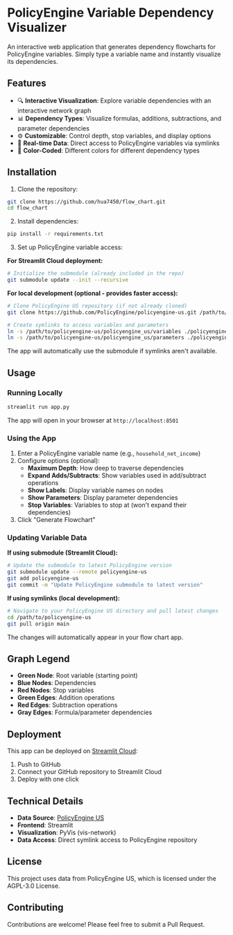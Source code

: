 # PolicyEngine Variable Dependency Visualizer

An interactive web application that generates dependency flowcharts for PolicyEngine variables. Simply type a variable name and instantly visualize its dependencies.

## Features

- 🔍 **Interactive Visualization**: Explore variable dependencies with an interactive network graph
- 📊 **Dependency Types**: Visualize formulas, additions, subtractions, and parameter dependencies
- ⚙️ **Customizable**: Control depth, stop variables, and display options
- 🚀 **Real-time Data**: Direct access to PolicyEngine variables via symlinks
- 🎨 **Color-Coded**: Different colors for different dependency types

## Installation

1. Clone the repository:
```bash
git clone https://github.com/hua7450/flow_chart.git
cd flow_chart
```

2. Install dependencies:
```bash
pip install -r requirements.txt
```

3. Set up PolicyEngine variable access:

**For Streamlit Cloud deployment:**
```bash
# Initialize the submodule (already included in the repo)
git submodule update --init --recursive
```

**For local development (optional - provides faster access):**
```bash
# Clone PolicyEngine US repository (if not already cloned)
git clone https://github.com/PolicyEngine/policyengine-us.git /path/to/policyengine-us

# Create symlinks to access variables and parameters
ln -s /path/to/policyengine-us/policyengine_us/variables ./policyengine_variables
ln -s /path/to/policyengine-us/policyengine_us/parameters ./policyengine_parameters
```

The app will automatically use the submodule if symlinks aren't available.

## Usage

### Running Locally

```bash
streamlit run app.py
```

The app will open in your browser at `http://localhost:8501`

### Using the App

1. Enter a PolicyEngine variable name (e.g., `household_net_income`)
2. Configure options (optional):
   - **Maximum Depth**: How deep to traverse dependencies
   - **Expand Adds/Subtracts**: Show variables used in add/subtract operations
   - **Show Labels**: Display variable names on nodes
   - **Show Parameters**: Display parameter dependencies
   - **Stop Variables**: Variables to stop at (won't expand their dependencies)
3. Click "Generate Flowchart"

### Updating Variable Data

**If using submodule (Streamlit Cloud):**
```bash
# Update the submodule to latest PolicyEngine version
git submodule update --remote policyengine-us
git add policyengine-us
git commit -m "Update PolicyEngine submodule to latest version"
```

**If using symlinks (local development):**
```bash
# Navigate to your PolicyEngine US directory and pull latest changes
cd /path/to/policyengine-us
git pull origin main
```

The changes will automatically appear in your flow chart app.

## Graph Legend

- **Green Node**: Root variable (starting point)
- **Blue Nodes**: Dependencies
- **Red Nodes**: Stop variables
- **Green Edges**: Addition operations
- **Red Edges**: Subtraction operations
- **Gray Edges**: Formula/parameter dependencies

## Deployment

This app can be deployed on [Streamlit Cloud](https://streamlit.io/cloud):

1. Push to GitHub
2. Connect your GitHub repository to Streamlit Cloud
3. Deploy with one click

## Technical Details

- **Data Source**: [PolicyEngine US](https://github.com/policyengine/policyengine-us)
- **Frontend**: Streamlit
- **Visualization**: PyVis (vis-network)
- **Data Access**: Direct symlink access to PolicyEngine repository

## License

This project uses data from PolicyEngine US, which is licensed under the AGPL-3.0 License.

## Contributing

Contributions are welcome! Please feel free to submit a Pull Request.
